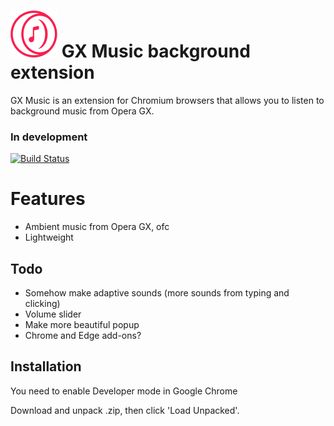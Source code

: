 # ![GX Music](https://github.com/mbs0ft/GX-Music/blob/main/logo75px.png?raw=true) GX Music background extension 


GX Music is an extension for Chromium browsers that allows you 
to listen to background music from Opera GX.

### In development

[![Build Status](https://travis-ci.org/joemccann/dillinger.svg?branch=master)](https://github.com/mbs0ft/GX-music)

# Features
- Ambient music from Opera GX, ofc
- Lightweight

## Todo
- Somehow make adaptive sounds (more sounds from typing and clicking)
- Volume slider
- Make more beautiful popup
- Chrome and Edge add-ons?

## Installation

You need to enable Developer mode in Google Chrome

Download and unpack .zip, then click 'Load Unpacked'.
